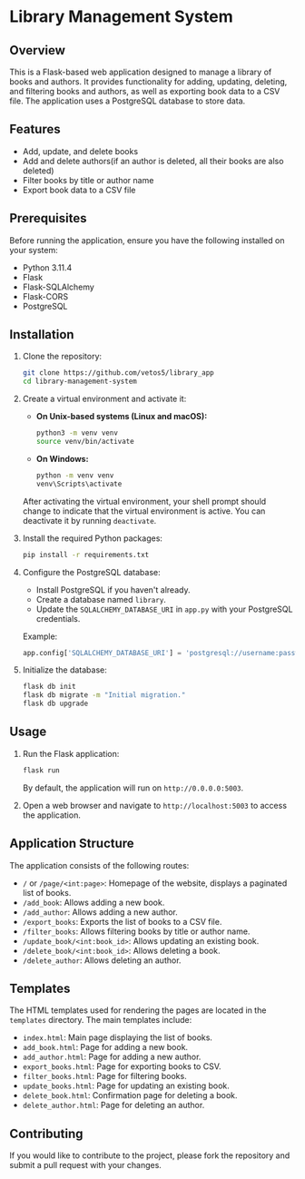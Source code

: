 # Library Management System

## Overview

This is a Flask-based web application designed to manage a library of books and authors. It provides functionality for adding, updating, deleting, and filtering books and authors, as well as exporting book data to a CSV file. The application uses a PostgreSQL database to store data.

## Features

- Add, update, and delete books
- Add and delete authors(if an author is deleted, all their books are also deleted)
- Filter books by title or author name
- Export book data to a CSV file

## Prerequisites

Before running the application, ensure you have the following installed on your system:

- Python 3.11.4
- Flask
- Flask-SQLAlchemy
- Flask-CORS
- PostgreSQL

## Installation

1. Clone the repository:

    ```bash
    git clone https://github.com/vetos5/library_app
    cd library-management-system
    ```

2. Create a virtual environment and activate it:

    - **On Unix-based systems (Linux and macOS):**

        ```bash
        python3 -m venv venv
        source venv/bin/activate
        ```

    - **On Windows:**

        ```bash
        python -m venv venv
        venv\Scripts\activate
        ```

    After activating the virtual environment, your shell prompt should change to indicate that the virtual environment is active. You can deactivate it by running `deactivate`.


3. Install the required Python packages:

    ```bash
    pip install -r requirements.txt
    ```

4. Configure the PostgreSQL database:

    - Install PostgreSQL if you haven't already.
    - Create a database named `library`.
    - Update the `SQLALCHEMY_DATABASE_URI` in `app.py` with your PostgreSQL credentials.

    Example:

    ```python
    app.config['SQLALCHEMY_DATABASE_URI'] = 'postgresql://username:password@localhost/library'
    ```

5. Initialize the database:

    ```bash
    flask db init
    flask db migrate -m "Initial migration."
    flask db upgrade
    ```

## Usage

1. Run the Flask application:

    ```bash
    flask run
    ```

    By default, the application will run on `http://0.0.0.0:5003`.

2. Open a web browser and navigate to `http://localhost:5003` to access the application.

## Application Structure

The application consists of the following routes:

- `/` or `/page/<int:page>`: Homepage of the website, displays a paginated list of books.
- `/add_book`: Allows adding a new book.
- `/add_author`: Allows adding a new author.
- `/export_books`: Exports the list of books to a CSV file.
- `/filter_books`: Allows filtering books by title or author name.
- `/update_book/<int:book_id>`: Allows updating an existing book.
- `/delete_book/<int:book_id>`: Allows deleting a book.
- `/delete_author`: Allows deleting an author.

## Templates

The HTML templates used for rendering the pages are located in the `templates` directory. The main templates include:

- `index.html`: Main page displaying the list of books.
- `add_book.html`: Page for adding a new book.
- `add_author.html`: Page for adding a new author.
- `export_books.html`: Page for exporting books to CSV.
- `filter_books.html`: Page for filtering books.
- `update_books.html`: Page for updating an existing book.
- `delete_book.html`: Confirmation page for deleting a book.
- `delete_author.html`: Page for deleting an author.

## Contributing

If you would like to contribute to the project, please fork the repository and submit a pull request with your changes.


